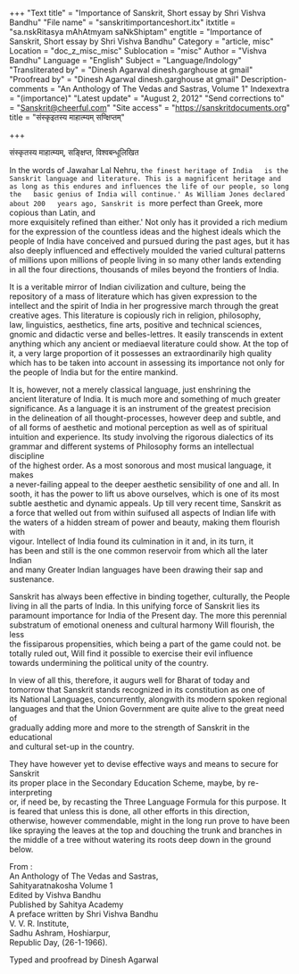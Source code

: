 +++
"Text title" = "Importance of Sanskrit, Short essay by Shri Vishva Bandhu"
"File name" = "sanskritimportanceshort.itx"
itxtitle = "sa.nskRitasya mAhAtmyam saNkShiptam"
engtitle = "Importance of Sanskrit, Short essay by Shri Vishva Bandhu"
Category = "article, misc"
Location = "doc_z_misc_misc"
Sublocation = "misc"
Author = "Vishva Bandhu"
Language = "English"
Subject = "Language/Indology"
"Transliterated by" = "Dinesh Agarwal dinesh.garghouse at gmail"
"Proofread by" = "Dinesh Agarwal dinesh.garghouse at gmail"
Description-comments = "An Anthology of The Vedas and Sastras, Volume 1"
Indexextra = "(importance)"
"Latest update" = "August 2, 2012"
"Send corrections to" = "Sanskrit@cheerful.com"
"Site access" = "https://sanskritdocuments.org"
title = "संस्कृइतस्य माहात्म्यम् सण्क्षिप्तम्"

+++
  
 संस्कृतस्य माहात्म्यम्, सङ्क्षिप्त, विश्वबन्धूलिखित   
  
  
In the words of Jawahar Lal Nehru, `the finest heritage of India  
is the Sanskrit language and literature. This is a magnificent heritage and  
as long as this endures and influences the life of our people, so long the  
basic genius of India will continue.' As William Jones declared about 200  
years ago, Sanskrit is `more perfect than Greek, more copious than Latin, and  
more exquisitely refined than either.' Not only has it provided a rich medium  
for the expression of the countless ideas and the highest ideals which the  
people of India have conceived and pursued during the past ages, but it has  
also deeply influenced and effectively moulded the varied cultural patterns  
of millions upon millions of people living in so many other lands extending  
in all the four directions, thousands of miles beyond the frontiers of India.  
  
It is a veritable mirror of Indian civilization and culture, being the  
repository of a mass of literature which has given expression to the  
intellect and the spirit of India in her progressive march through the great  
creative ages. This literature is copiously rich in religion, philosophy,  
law, linguistics, aesthetics, fine arts, positive and technical sciences,  
gnomic and didactic verse and belles-lettres. It easily transcends in extent  
anything which any ancient or mediaeval literature could show. At the top of  
it, a very large proportion of it possesses an extraordinarily high quality  
which has to be taken into account in assessing its importance not only for  
the people of India but for the entire mankind.  
  
It is, however, not a merely classical language, just enshrining the  
ancient literature of India. It is much more and something of much greater  
significance.  As a language it is an instrument of the greatest precision  
in the delineation of all thought-processes, however deep and subtle, and  
of  all forms of aesthetic and motional perception as well as of spiritual  
intuition and experience. Its study involving the rigorous dialectics of its  
grammar and different systems of Philosophy forms an intellectual discipline  
of the highest order. As a most sonorous and most musical language, it makes  
a never-failing appeal to the deeper aesthetic sensibility of one and all. In  
sooth, it has the power to lift us above ourselves, which is one of its most  
subtle aesthetic and dynamic appeals.  Up till very recent time, Sanskrit as  
a force that welled out from within suifused all aspects of Indian life with  
the waters of a hidden stream of power and beauty, making them flourish with  
vigour. Intellect of India found its culmination in it and, in its turn, it  
has been and still is the one common reservoir from which all the later Indian  
and many Greater Indian languages have been drawing their sap and sustenance.  
  
Sanskrit has always been effective in binding together, culturally, the People  
living in all the parts of India. In this unifying force of Sanskrit lies its  
paramount importance for India of the Present day. The more this perennial  
substratum of emotional oneness and cultural harmony Will flourish, the less  
the fissiparous propensities, which being a part of  the game could not. be  
totally ruled out, Will find it possible to exercise their evil influence  
towards undermining the political unity of the country.  
  
In view of all this, therefore, it augurs well for Bharat of today and  
tomorrow that Sanskrit stands  recognized in its constitution as one of  
its National Languages, concurrently, alongwith its modern spoken regional  
languages and that the Union Government are quite alive to the great need of  
gradually adding more and more to the strength of Sanskrit in the educational  
and cultural set-up in the country.  
  
They have however yet to devise effective ways and means to secure for Sanskrit  
its proper place in the Secondary Education Scheme, maybe, by re-interpreting  
or, if need be, by recasting the Three Language Formula for this purpose. It  
is feared that unless this is done, all other efforts in this direction,  
otherwise, however commendable, might in the long run prove to have been  
like spraying the leaves at the top and douching the trunk and branches in  
the middle of a tree without watering its roots deep down in the ground below.  
  
From :   
       An Anthology of The Vedas and Sastras,  
       Sahityaratnakosha Volume 1  
       Edited by Vishva Bandhu  
       Published by Sahitya Academy  
    A preface written by Shri Vishva Bandhu  
    V. V. R.  Institute,  
    Sadhu  Ashram,  Hoshiarpur,  
    Republic  Day, (26-1-1966).  
  
Typed and proofread by Dinesh Agarwal  
  
